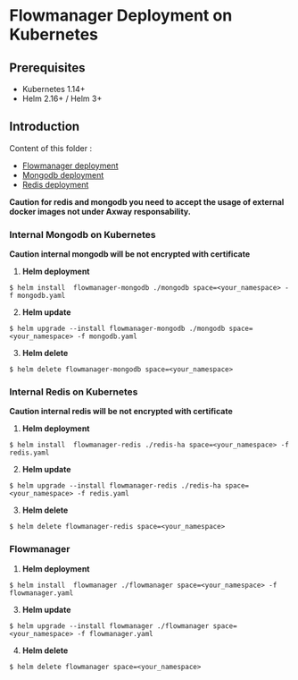 # Flowmanager Deployment on Kubernetes

## Prerequisites

  - Kubernetes 1.14+
  - Helm 2.16+ / Helm 3+

## Introduction

Content of this folder :
* [Flowmanager deployment](flowmanager/README.md)
* [Mongodb deployment](mongodb/README.md)
* [Redis deployment](redis-ha/README.md)

**Caution for redis and mongodb you need to accept the usage of external docker images not under Axway responsability.**

### Internal Mongodb on Kubernetes 

**Caution internal mongodb will be not encrypted with certificate**

1. **Helm deployment**

```console
$ helm install  flowmanager-mongodb ./mongodb space=<your_namespace> -f mongodb.yaml
```

2. **Helm update**

```console
$ helm upgrade --install flowmanager-mongodb ./mongodb space=<your_namespace> -f mongodb.yaml
```

3. **Helm delete**

```console
$ helm delete flowmanager-mongodb space=<your_namespace> 
```

### Internal Redis on Kubernetes 

**Caution internal redis will be not encrypted with certificate**

1. **Helm deployment**
```console
$ helm install  flowmanager-redis ./redis-ha space=<your_namespace> -f redis.yaml
```

2. **Helm update**

```console
$ helm upgrade --install flowmanager-redis ./redis-ha space=<your_namespace> -f redis.yaml
```

3. **Helm delete**

```console
$ helm delete flowmanager-redis space=<your_namespace> 
```

### Flowmanager

1. **Helm deployment**

```console
$ helm install  flowmanager ./flowmanager space=<your_namespace> -f flowmanager.yaml
```

3. **Helm update**

```console
$ helm upgrade --install flowmanager ./flowmanager space=<your_namespace> -f flowmanager.yaml
```

4. **Helm delete**

```console
$ helm delete flowmanager space=<your_namespace> 
```